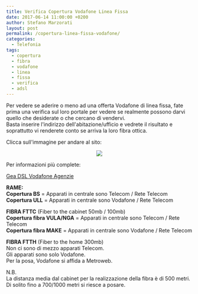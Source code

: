 ```yaml
---
title: Verifica Copertura Vodafone Linea Fissa
date: 2017-06-14 11:00:00 +0200
author: Stefano Marzorati
layout: post
permalink: /copertura-linea-fissa-vodafone/
categories:
  - Telefonia
tags:
  - copertura
  - fibra
  - vodafone
  - linea
  - fissa
  - verifica
  - adsl
---
```

Per vedere se aderire o meno ad una offerta Vodafone di linea fissa, fate prima una verifica sul loro portale per vedere se realmente possono darvi quello che desiderate o che cercano di vendervi.   
Basta inserire l'indirizzo dell'abitazione/ufficio e vedrete il risultato e soprattutto vi renderete conto se arriva la loro fibra ottica.   

Clicca sull'immagine per andare al sito:   

<p align="center">
  <a href="http://gea.dsl.vodafone.it/all" target="_blank"><img src="https://c7.staticflickr.com/9/8424/29033433830_a9c816847e_z.jpg"></a>
</p>   

Per informazioni più complete:   

<a href="http://gea.dsl.vodafone.it/agenzie" target="_blank">Gea DSL Vodafone Agenzie</a>   

**RAME:**   
**Copertura BS** = Apparati in centrale sono Telecom / Rete Telecom   
**Copertura ULL** = Apparati in centrale sono Vodafone / Rete Telecom   

**FIBRA FTTC** (Fiber to the cabinet 50mb / 100mb)   
**Copertura fibra VULA/NGA** = Apparati in centrale sono Telecom / Rete Telecom   
**Copertura fibra MAKE** = Apparati in centrale sono Vodafone / Rete Telecom   

**FIBRA FTTH** (Fiber to the home 300mb)   
Non ci sono di mezzo apparati Telecom.   
Gli apparati sono solo Vodafone.   
Per la posa, Vodafone si affida a Metroweb.   

N.B.   
La distanza media dal cabinet per la realizzazione della fibra è di 500 metri.   
Di solito fino a 700/1000 metri si riesce a posare.   

